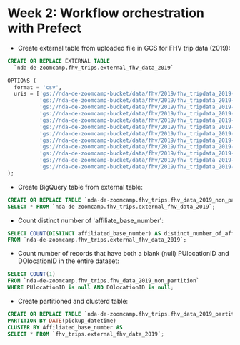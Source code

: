 # Week 2: Workflow orchestration with Prefect

+ Create external table from uploaded file in GCS for FHV trip data (2019):  

```sql
CREATE OR REPLACE EXTERNAL TABLE
  `nda-de-zoomcamp.fhv_trips.external_fhv_data_2019` 

OPTIONS ( 
  format = 'csv',
  uris = ['gs://nda-de-zoomcamp-bucket/data/fhv/2019/fhv_tripdata_2019-01.csv.gz',
          'gs://nda-de-zoomcamp-bucket/data/fhv/2019/fhv_tripdata_2019-02.csv.gz',
          'gs://nda-de-zoomcamp-bucket/data/fhv/2019/fhv_tripdata_2019-03.csv.gz',
          'gs://nda-de-zoomcamp-bucket/data/fhv/2019/fhv_tripdata_2019-04.csv.gz',
          'gs://nda-de-zoomcamp-bucket/data/fhv/2019/fhv_tripdata_2019-05.csv.gz',
          'gs://nda-de-zoomcamp-bucket/data/fhv/2019/fhv_tripdata_2019-06.csv.gz',
          'gs://nda-de-zoomcamp-bucket/data/fhv/2019/fhv_tripdata_2019-07.csv.gz',
          'gs://nda-de-zoomcamp-bucket/data/fhv/2019/fhv_tripdata_2019-08.csv.gz',
          'gs://nda-de-zoomcamp-bucket/data/fhv/2019/fhv_tripdata_2019-09.csv.gz',
          'gs://nda-de-zoomcamp-bucket/data/fhv/2019/fhv_tripdata_2019-10.csv.gz',
          'gs://nda-de-zoomcamp-bucket/data/fhv/2019/fhv_tripdata_2019-11.csv.gz',
          'gs://nda-de-zoomcamp-bucket/data/fhv/2019/fhv_tripdata_2019-12.csv.gz'] 
); 
```

+ Create BigQuery table from external table:  

```sql
CREATE OR REPLACE TABLE `nda-de-zoomcamp.fhv_trips.fhv_data_2019_non_partition` AS
SELECT * FROM `nda-de-zoomcamp.fhv_trips.external_fhv_data_2019`;
```

+ Count distinct number of 'affiliate_base_number':  

```sql
SELECT COUNT(DISTINCT affiliated_base_number) AS distinct_number_of_affiliated_base_number
FROM `nda-de-zoomcamp.fhv_trips.external_fhv_data_2019`;
```

+ Count number of records that have both a blank (null) PUlocationID and DOlocationID in the entire dataset:  

```sql
SELECT COUNT(1) 
FROM `nda-de-zoomcamp.fhv_trips.fhv_data_2019_non_partition`
WHERE PUlocationID is null AND DOlocationID is null;
```

+ Create partitioned and clusterd table:  

```sql
CREATE OR REPLACE TABLE `nda-de-zoomcamp.fhv_trips.fhv_data_2019_partitioned`
PARTITION BY DATE(pickup_datetime) 
CLUSTER BY Affiliated_base_number AS
SELECT * FROM `fhv_trips.external_fhv_data_2019`;
```
